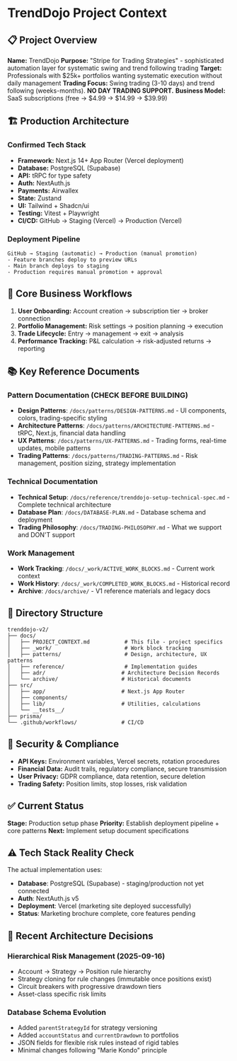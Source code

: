 # TrendDojo Project Context

## 📋 Project Overview
**Name:** TrendDojo
**Purpose:** "Stripe for Trading Strategies" - sophisticated automation layer for systematic swing and trend following trading
**Target:** Professionals with $25k+ portfolios wanting systematic execution without daily management
**Trading Focus:** Swing trading (3-10 days) and trend following (weeks-months). **NO DAY TRADING SUPPORT.**
**Business Model:** SaaS subscriptions (free → $4.99 → $14.99 → $39.99)

## 🏗️ Production Architecture

### Confirmed Tech Stack
- **Framework:** Next.js 14+ App Router (Vercel deployment)
- **Database:** PostgreSQL (Supabase)
- **API:** tRPC for type safety
- **Auth:** NextAuth.js
- **Payments:** Airwallex
- **State:** Zustand
- **UI:** Tailwind + Shadcn/ui
- **Testing:** Vitest + Playwright
- **CI/CD:** GitHub → Staging (Vercel) → Production (Vercel)

### Deployment Pipeline
```
GitHub → Staging (automatic) → Production (manual promotion)
- Feature branches deploy to preview URLs
- Main branch deploys to staging
- Production requires manual promotion + approval
```

## 💼 Core Business Workflows
1. **User Onboarding:** Account creation → subscription tier → broker connection
2. **Portfolio Management:** Risk settings → position planning → execution
3. **Trade Lifecycle:** Entry → management → exit → analysis
4. **Performance Tracking:** P&L calculation → risk-adjusted returns → reporting

## 📚 Key Reference Documents

### Pattern Documentation (CHECK BEFORE BUILDING)
- **Design Patterns**: `/docs/patterns/DESIGN-PATTERNS.md` - UI components, colors, trading-specific styling
- **Architecture Patterns**: `/docs/patterns/ARCHITECTURE-PATTERNS.md` - tRPC, Next.js, financial data handling
- **UX Patterns**: `/docs/patterns/UX-PATTERNS.md` - Trading forms, real-time updates, mobile patterns
- **Trading Patterns**: `/docs/patterns/TRADING-PATTERNS.md` - Risk management, position sizing, strategy implementation

### Technical Documentation
- **Technical Setup**: `/docs/reference/trenddojo-setup-technical-spec.md` - Complete technical architecture
- **Database Plan**: `/docs/DATABASE-PLAN.md` - Database schema and deployment
- **Trading Philosophy**: `/docs/TRADING-PHILOSOPHY.md` - What we support and DON'T support

### Work Management
- **Work Tracking**: `/docs/_work/ACTIVE_WORK_BLOCKS.md` - Current work context
- **Work History**: `/docs/_work/COMPLETED_WORK_BLOCKS.md` - Historical record
- **Archive**: `/docs/archive/` - V1 reference materials and legacy docs

## 📁 Directory Structure
```
trenddojo-v2/
├── docs/
│   ├── PROJECT_CONTEXT.md           # This file - project specifics
│   ├── _work/                       # Work block tracking
│   ├── patterns/                    # Design, architecture, UX patterns
│   ├── reference/                   # Implementation guides
│   ├── adr/                        # Architecture Decision Records
│   └── archive/                    # Historical documents
├── src/
│   ├── app/                        # Next.js App Router
│   ├── components/
│   ├── lib/                        # Utilities, calculations
│   └── __tests__/
├── prisma/
└── .github/workflows/              # CI/CD
```

## 🔐 Security & Compliance
- **API Keys:** Environment variables, Vercel secrets, rotation procedures
- **Financial Data:** Audit trails, regulatory compliance, secure transmission
- **User Privacy:** GDPR compliance, data retention, secure deletion
- **Trading Safety:** Position limits, stop losses, risk validation

## ✅ Current Status
**Stage:** Production setup phase
**Priority:** Establish deployment pipeline + core patterns
**Next:** Implement setup document specifications

## ⚠️ Tech Stack Reality Check
The actual implementation uses:
- **Database**: PostgreSQL (Supabase) - staging/production not yet connected
- **Auth**: NextAuth.js v5
- **Deployment**: Vercel (marketing site deployed successfully)
- **Status**: Marketing brochure complete, core features pending

## 🎯 Recent Architecture Decisions

### Hierarchical Risk Management (2025-09-16)
- Account → Strategy → Position rule hierarchy
- Strategy cloning for rule changes (immutable once positions exist)
- Circuit breakers with progressive drawdown tiers
- Asset-class specific risk limits

### Database Schema Evolution
- Added `parentStrategyId` for strategy versioning
- Added `accountStatus` and `currentDrawdown` to portfolios
- JSON fields for flexible risk rules instead of rigid tables
- Minimal changes following "Marie Kondo" principle